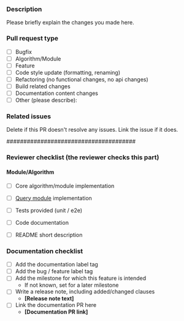### Description

Please briefly explain the changes you made here.

### Pull request type

- [ ] Bugfix
- [ ] Algorithm/Module
- [ ] Feature
- [ ] Code style update (formatting, renaming)
- [ ] Refactoring (no functional changes, no api changes)
- [ ] Build related changes
- [ ] Documentation content changes
- [ ] Other (please describe):

### Related issues

Delete if this PR doesn't resolve any issues. Link the issue if it does.

######################################

### Reviewer checklist (the reviewer checks this part)
#### Module/Algorithm
- [ ] Core algorithm/module implementation
- [ ] [Query module](https://memgraph.com/docs/memgraph/reference-guide/query-modules) implementation
- [ ] Tests provided (unit / e2e)
- [ ] Code documentation
- [ ] README short description


### Documentation checklist
- [ ] Add the documentation label tag
- [ ] Add the bug / feature label tag
- [ ] Add the milestone for which this feature is intended
    - If not known, set for a later milestone
- [ ] Write a release note, including added/changed clauses
    - **[Release note text]**
- [ ] Link the documentation PR here
    - **[Documentation PR link]**
